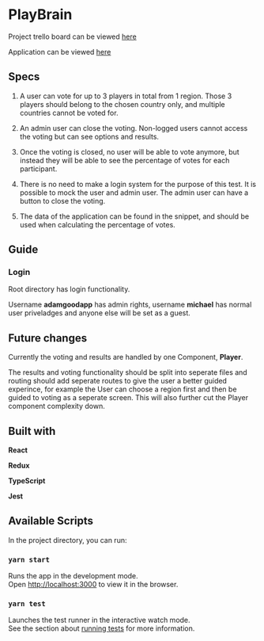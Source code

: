 # PlayBrain

Project trello board can be viewed [here](https://trello.com/b/XoQ8uAzr/playbrain)

Application can be viewed [here](http://playbrain.s3-website-ap-northeast-1.amazonaws.com/)

## Specs

1. A user can vote for up to 3 players in total from 1 region. Those 3 players should belong to the chosen country only, and multiple countries cannot be voted for.

2. An admin user can close the voting.
   Non-logged users cannot access the voting but can see options and results.

3. Once the voting is closed, no user will be able to vote anymore, but instead they will be able to see the percentage of votes for each participant.

4. There is no need to make a login system for the purpose of this test. It is possible to mock the user and admin user. The admin user can have a button to close the voting.

5. The data of the application can be found in the snippet, and should be used when calculating the percentage of votes.

## Guide

### Login

Root directory has login functionality.

Username **adamgoodapp** has admin rights, username **michael** has normal user priveladges and anyone else will be set as a guest.

## Future changes

Currently the voting and results are handled by one Component, **Player**.

The results and voting functionality should be split into seperate files and routing should add seperate routes to give the user a better guided experince, for example the User can choose a region first and then be guided to voting as a seperate screen. This will also further cut the Player component complexity down.

## Built with

**React**

**Redux**

**TypeScript**

**Jest**

## Available Scripts

In the project directory, you can run:

### `yarn start`

Runs the app in the development mode.<br>
Open [http://localhost:3000](http://localhost:3000) to view it in the browser.

### `yarn test`

Launches the test runner in the interactive watch mode.<br>
See the section about [running tests](https://facebook.github.io/create-react-app/docs/running-tests) for more information.
